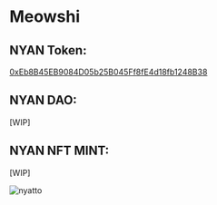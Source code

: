 # Meowshi

## NYAN Token: 
[0xEb8B45EB9084D05b25B045Ff8fE4d18fb1248B38](https://etherscan.io/address/0xeb8b45eb9084d05b25b045ff8fe4d18fb1248b38#code)

## NYAN DAO: 
[WIP] 

## NYAN NFT MINT: 
[WIP]

![nyatto](https://pbs.twimg.com/media/E1cBlOqX0AAQVs5?format=jpg&name=900x900)
